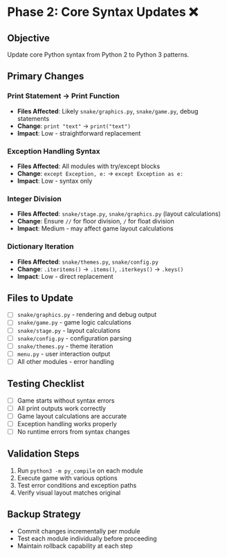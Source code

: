 # Phase 2: Core Syntax Updates ❌

## Objective
Update core Python syntax from Python 2 to Python 3 patterns.

## Primary Changes

### Print Statement → Print Function
- **Files Affected**: Likely `snake/graphics.py`, `snake/game.py`, debug statements
- **Change**: `print "text"` → `print("text")`
- **Impact**: Low - straightforward replacement

### Exception Handling Syntax
- **Files Affected**: All modules with try/except blocks
- **Change**: `except Exception, e:` → `except Exception as e:`
- **Impact**: Low - syntax only

### Integer Division
- **Files Affected**: `snake/stage.py`, `snake/graphics.py` (layout calculations)
- **Change**: Ensure `//` for floor division, `/` for float division
- **Impact**: Medium - may affect game layout calculations

### Dictionary Iteration
- **Files Affected**: `snake/themes.py`, `snake/config.py`
- **Change**: `.iteritems()` → `.items()`, `.iterkeys()` → `.keys()`
- **Impact**: Low - direct replacement

## Files to Update
- [ ] `snake/graphics.py` - rendering and debug output
- [ ] `snake/game.py` - game logic calculations
- [ ] `snake/stage.py` - layout calculations
- [ ] `snake/config.py` - configuration parsing
- [ ] `snake/themes.py` - theme iteration
- [ ] `menu.py` - user interaction output
- [ ] All other modules - error handling

## Testing Checklist
- [ ] Game starts without syntax errors
- [ ] All print outputs work correctly
- [ ] Game layout calculations are accurate
- [ ] Exception handling works properly
- [ ] No runtime errors from syntax changes

## Validation Steps
1. Run `python3 -m py_compile` on each module
2. Execute game with various options
3. Test error conditions and exception paths
4. Verify visual layout matches original

## Backup Strategy
- Commit changes incrementally per module
- Test each module individually before proceeding
- Maintain rollback capability at each step
